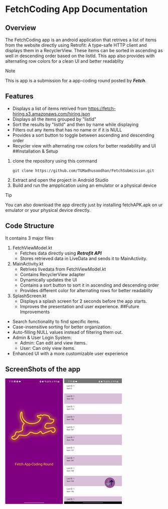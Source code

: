 # FetchCoding App Documentation
## Overview
The FetchCoding app is an android application that retrives a list of items from the website directly using Retrofit: A type-safe HTTP client and displays them in a RecyclerView. These items can be sorted in ascending as well in descending order based on the listId.
This app also provides with alternating row colors for a clean UI and better readablity 
> [!NOTE]
> This is app is a submission for a app-coding round posted by ***Fetch***.
## Features
* Displays a list of items retrived from  <a> https://fetch-hiring.s3.amazonaws.com/hiring.json </a>
* Displays all the items grouped by "listId"
* Sort the results by "listId" and then by name while displaying
* Filters out any items that has no name or if it is NULL
* Provides a sort button to toggle between ascending and descending order
* Recycler view with alternating row colors for better readability and UI
##Installation & Setup
1. clone the repository using this command
   ```
   git clone https://github.com/TGMadhusoodhan/FetchSubmission.git
   ```
2. Extract and open the project in Android Studio
3. Build and run the ampplication using an emulator or a physical device
> [!TIP]
> You can also download the app directly just by installing fetchAPK.apk on ur emulator or your physical device directly.
## Code Structure
It contains 3 major files
1. FetchViewModel.kt
    - Fetches data directly using ***Retrofit API***
    - Stores retrieved data in LiveData and sends it to MainActivity.
2. MainActivity.kt
    - Retrives livedata from FetchViewModel.kt
    - Contains RecyclerView adapter
    - Dynamically updates the UI
    - Contains a sort button to sort it in ascending and descending order
    - Provides different color for alternating rows for better readablity
3. SplashScreen.kt
    - Displays a splash screen for 2 seconds before the app starts.
    - Improves the presentation and user experience. 
##Future Improvements
* Search functionality to find specific items.
* Case-insensitive sorting for better organization.
* Auto-filling NULL values instead of filtering them out.
* Admin & User Login System:
  - Admin: Can edit and view items.
  - User: Can only view items.
* Enhanced UI with a more customizable user experience

## ScreenShots of the app
![Screenshot of Splash Screen of the app.](https://github.com/TGMadhusoodhan/FetchSubmission/blob/main/AppSS1.jpg)
![Screenshot of data display of the app.](https://github.com/TGMadhusoodhan/FetchSubmission/blob/main/AppSS2.jpg)
